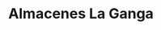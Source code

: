 ---
title: "Almacenes La Ganga"
url: /quito/almacenes-la-ganga-avenida-de-la-prensa-2/
shop: electrónica
---